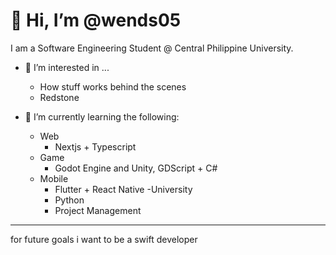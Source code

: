 # 👋 Hi, I’m @wends05

I am a Software Engineering Student @ Central Philippine University.

- 👀 I’m interested in ...
  - How stuff works behind the scenes 
  - Redstone 

- 🌱 I’m currently learning the following:
  - Web
    - Nextjs + Typescript
  - Game
    - Godot Engine and Unity, GDScript + C#
  - Mobile
    - Flutter + React Native
  -University
    - Python
    - Project Management

---

for future goals i want to be a swift developer



<!---
wends05/wends05 is a ✨ special ✨ repository because its `README.md` (this file) appears on your GitHub profile.
You can click the Preview link to take a look at your changes.
--->
